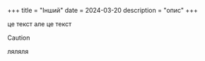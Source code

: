 +++
title = "Інший"
date = 2024-03-20
description = "опис"
+++

це текст але це текст

> [!CAUTION]
> ляляля